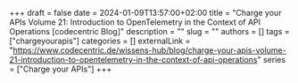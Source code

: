 +++ 
draft = false
date = 2024-01-09T13:57:00+02:00
title = "Charge your APIs Volume 21: Introduction to OpenTelemetry in the Context of API Operations [codecentric Blog]"
description = ""
slug = ""
authors = []
tags = ["chargeyourapis"]
categories = []
externalLink = "https://www.codecentric.de/wissens-hub/blog/charge-your-apis-volume-21-introduction-to-opentelemetry-in-the-context-of-api-operations"
series = ["Charge your APIs"]
+++
